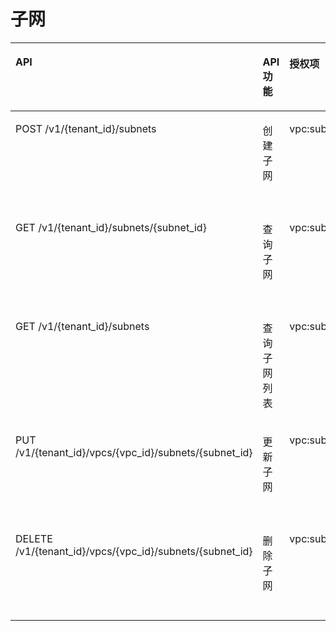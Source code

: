 # 子网<a name="ZH-CN_TOPIC_0103208460"></a>

<a name="table66427163617"></a>
<table><thead align="left"><tr id="row112617733610"><th class="cellrowborder" valign="top" width="34%" id="mcps1.1.5.1.1"><p id="p15126127173610"><a name="p15126127173610"></a><a name="p15126127173610"></a>API</p>
</th>
<th class="cellrowborder" valign="top" width="22%" id="mcps1.1.5.1.2"><p id="p1710122835012"><a name="p1710122835012"></a><a name="p1710122835012"></a>API功能</p>
</th>
<th class="cellrowborder" valign="top" width="16%" id="mcps1.1.5.1.3"><p id="p181272070365"><a name="p181272070365"></a><a name="p181272070365"></a>授权项</p>
</th>
<th class="cellrowborder" valign="top" width="28.000000000000004%" id="mcps1.1.5.1.4"><p id="p1366363695811"><a name="p1366363695811"></a><a name="p1366363695811"></a>授权项作用域</p>
</th>
</tr>
</thead>
<tbody><tr id="row212797103612"><td class="cellrowborder" valign="top" width="34%" headers="mcps1.1.5.1.1 "><p id="p7127187193615"><a name="p7127187193615"></a><a name="p7127187193615"></a>POST /v1/{tenant_id}/subnets</p>
</td>
<td class="cellrowborder" valign="top" width="22%" headers="mcps1.1.5.1.2 "><p id="p7106283509"><a name="p7106283509"></a><a name="p7106283509"></a>创建子网</p>
</td>
<td class="cellrowborder" valign="top" width="16%" headers="mcps1.1.5.1.3 "><p id="p22919239360"><a name="p22919239360"></a><a name="p22919239360"></a>vpc:subnets:create</p>
</td>
<td class="cellrowborder" valign="top" width="28.000000000000004%" headers="mcps1.1.5.1.4 "><p id="p107185052510"><a name="p107185052510"></a><a name="p107185052510"></a>支持：项目（Project）、企业项目（Enterprise Project）</p>
</td>
</tr>
<tr id="row101271718364"><td class="cellrowborder" valign="top" width="34%" headers="mcps1.1.5.1.1 "><p id="p412715783613"><a name="p412715783613"></a><a name="p412715783613"></a>GET /v1/{tenant_id}/subnets/{subnet_id}</p>
</td>
<td class="cellrowborder" valign="top" width="22%" headers="mcps1.1.5.1.2 "><p id="p191020283509"><a name="p191020283509"></a><a name="p191020283509"></a>查询子网</p>
</td>
<td class="cellrowborder" valign="top" width="16%" headers="mcps1.1.5.1.3 "><p id="p18822246369"><a name="p18822246369"></a><a name="p18822246369"></a>vpc:subnets:get</p>
</td>
<td class="cellrowborder" valign="top" width="28.000000000000004%" headers="mcps1.1.5.1.4 "><p id="p117181501259"><a name="p117181501259"></a><a name="p117181501259"></a>支持：项目（Project）、企业项目（Enterprise Project）</p>
</td>
</tr>
<tr id="row51276723611"><td class="cellrowborder" valign="top" width="34%" headers="mcps1.1.5.1.1 "><p id="p1712767123613"><a name="p1712767123613"></a><a name="p1712767123613"></a>GET /v1/{tenant_id}/subnets</p>
</td>
<td class="cellrowborder" valign="top" width="22%" headers="mcps1.1.5.1.2 "><p id="p2108282501"><a name="p2108282501"></a><a name="p2108282501"></a>查询子网列表</p>
</td>
<td class="cellrowborder" valign="top" width="16%" headers="mcps1.1.5.1.3 "><p id="p991414252366"><a name="p991414252366"></a><a name="p991414252366"></a>vpc:subnets:get</p>
</td>
<td class="cellrowborder" valign="top" width="28.000000000000004%" headers="mcps1.1.5.1.4 "><p id="p1719903254"><a name="p1719903254"></a><a name="p1719903254"></a>支持：项目（Project）、企业项目（Enterprise Project）</p>
</td>
</tr>
<tr id="row31282793612"><td class="cellrowborder" valign="top" width="34%" headers="mcps1.1.5.1.1 "><p id="p11283773611"><a name="p11283773611"></a><a name="p11283773611"></a>PUT /v1/{tenant_id}/vpcs/{vpc_id}/subnets/{subnet_id}</p>
</td>
<td class="cellrowborder" valign="top" width="22%" headers="mcps1.1.5.1.2 "><p id="p201018282502"><a name="p201018282502"></a><a name="p201018282502"></a>更新子网</p>
</td>
<td class="cellrowborder" valign="top" width="16%" headers="mcps1.1.5.1.3 "><p id="p17254142793617"><a name="p17254142793617"></a><a name="p17254142793617"></a>vpc:subnets:update</p>
</td>
<td class="cellrowborder" valign="top" width="28.000000000000004%" headers="mcps1.1.5.1.4 "><p id="p4719701259"><a name="p4719701259"></a><a name="p4719701259"></a>支持：项目（Project）、企业项目（Enterprise Project）</p>
</td>
</tr>
<tr id="row61286783611"><td class="cellrowborder" valign="top" width="34%" headers="mcps1.1.5.1.1 "><p id="p191286723616"><a name="p191286723616"></a><a name="p191286723616"></a>DELETE /v1/{tenant_id}/vpcs/{vpc_id}/subnets/{subnet_id}</p>
</td>
<td class="cellrowborder" valign="top" width="22%" headers="mcps1.1.5.1.2 "><p id="p111062815013"><a name="p111062815013"></a><a name="p111062815013"></a>删除子网</p>
</td>
<td class="cellrowborder" valign="top" width="16%" headers="mcps1.1.5.1.3 "><p id="p5216172818362"><a name="p5216172818362"></a><a name="p5216172818362"></a>vpc:subnets:delete</p>
</td>
<td class="cellrowborder" valign="top" width="28.000000000000004%" headers="mcps1.1.5.1.4 "><p id="p324462512713"><a name="p324462512713"></a><a name="p324462512713"></a>支持：项目（Project）、企业项目（Enterprise Project）</p>
</td>
</tr>
</tbody>
</table>

